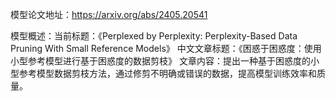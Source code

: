 模型论文地址：https://arxiv.org/abs/2405.20541

模型概述：当前标题：《Perplexed by Perplexity: Perplexity-Based Data Pruning With Small Reference Models》
中文文章标题：《困惑于困惑度：使用小型参考模型进行基于困惑度的数据剪枝》
文章内容：提出一种基于困惑度的小型参考模型数据剪枝方法，通过修剪不明确或错误的数据，提高模型训练效率和质量。
